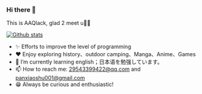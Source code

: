 ### Hi there 👋
This is AAQlack, glad 2 meet u👋👋

[![Github stats](https://github-readme-stats.vercel.app/api?username=YourUsername&show_icons=true&include_all_commits=true)](https://github.com/YourUsername/github-readme-stats)


- ✨ Efforts to improve the level of programming
- ❤️ Enjoy exploring history、outdoor camping、Manga、Anime、Games
- 🌱 I’m currently learning english；日本语を勉强しています。
- 📫 How to reach me: 29543399422@qq.com and panxiaoshu001@gmail.com
- 😁 Always be curious and enthusiastic!
